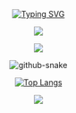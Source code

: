 <!--### Hi there 👋-->

<div align="center">
  <!-- dynamic typing effect 动态打字效果 -->
  <div align="center">
    <a href="">
      <img src="https://readme-typing-svg.demolab.com?font=Fira+Code&pause=1000&width=435&lines=console.log(%22Hello%2C%20World%22);每天进步一点点！！！!&center=true&size=27" alt="Typing SVG" />
    </a>
  </div>

  <!-- knock code pictures 敲代码的图片 -->
  <img src="https://cdn.jsdelivr.net/gh/sun0225SUN/sun0225SUN/assets/images/coding.gif" /><br>

![](https://github-readme-stats.vercel.app/api?username=LuoFengXiaoXiao)

<!-- wakatime 统计-需注册waketime的账号 -->
<!--
### 📊 WakaTime

<picture>
  <source
    srcset="https://github-readme-stats-git-masterrstaa-rickstaa.vercel.app/api?username=LuoFengXiaoXiao/wakatimeusername=LuoFengXiaoXiao&layout=compact&text_color=f0f6fc&bg_color=00000000&hide_border=true&hide_title=true"
    media="(prefers-color-scheme: dark)"
  />
  <source
    srcset="https://github-readme-stats-git-masterrstaa-rickstaa.vercel.app/api?/wakatime?username=LuoFengXiaoXiao&layout=compact&text_color=1f2328&bg_color=00000000&hide_border=true&hide_title=true"
    media="(prefers-color-scheme: light), (prefers-color-scheme: no-preference)"
  />
  <img src="https://github-readme-stats-git-masterrstaa-rickstaa.vercel.app/api?/wakatime?username=LuoFengXiaoXiao&layout=compact&text_color=f0f6fc&bg_color=00000000&hide_border=true&hide_title=true" />
</picture>
-->

<!-- Snake Code Contribution Map 贪吃蛇代码贡献图 -->
<picture>
  <source media="(prefers-color-scheme: dark)" srcset="https://cdn.jsdelivr.net/gh/sun0225SUN/sun0225SUN/profile-snake-contrib/github-contribution-grid-snake-dark.svg" />
  <source media="(prefers-color-scheme: light)" srcset="https://cdn.jsdelivr.net/gh/sun0225SUN/sun0225SUN/profile-snake-contrib/github-contribution-grid-snake.svg" />
  <img alt="github-snake" src="https://cdn.jsdelivr.net/gh/sun0225SUN/sun0225SUN/profile-snake-contrib/github-contribution-grid-snake-dark.svg" />
</picture>

[![Top Langs](https://github-readme-stats.vercel.app/api/top-langs/?username=LuoFengXiaoXiao&layout=donut)](https://github.com/anuraghazra/github-readme-stats)

<div align="center"> <img src="https://visitor-badge.glitch.me/badge?page_id=LuoFengXiaoXiao" /> </div>

<!--
**LuoFengXiaoXiao/LuoFengXiaoXiao** is a ✨ _special_ ✨ repository because its `README.md` (this file) appears on your GitHub profile.

Here are some ideas to get you started:

- 🔭 I’m currently working on ...
- 🌱 I’m currently learning ...
- 👯 I’m looking to collaborate on ...
- 🤔 I’m looking for help with ...
- 💬 Ask me about ...
- 📫 How to reach me: ...
- 😄 Pronouns: ...
- ⚡ Fun fact: ...
-->
